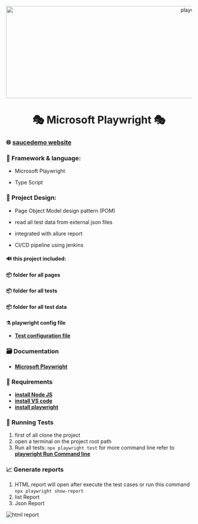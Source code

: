 <div align="center">
 <img  src="https://github.com/user-attachments/assets/ab5d50ff-1ffc-4cde-a11c-982edb2387ea" alt="playwright" width="1000" height="250" />

 
# 🎭 Microsoft Playwright 🎭
</div>

 ###  🌐 **[saucedemo website](https://www.saucedemo.com/)**


 ### 📝 Framework & language:

 * Microsoft Playwright
 
 * Type Script
 
 ### 🎨 Project Design:

 *  Page Object Model design pattern (POM)
 
 *  read all test data from external json files

 *  integrated with allure report

 *  CI/CD pipeline using jenkins
 
 
#### 🔊 this project included:

#### 📦️ folder for all pages

#### 📦️ folder for all tests

#### 📦️ folder for all test data

 
#### ⚗️ playwright config file
* **[Test configuration file](https://playwright.dev/docs/test-configuration)**

 
 ### 🗃️ Documentation
* **[Microsoft Playwright](https://playwright.dev/docs/intro)**
 
 ### 🚧 Requirements

* **[install Node JS](https://nodejs.org/en/download/package-manager)**
* **[install VS code](https://code.visualstudio.com/download)**
* **[install playwright](https://playwright.dev/docs/getting-started-vscode)**


 ### 🚀 Running Tests 
1. first of all clone the project
2. open a terminal on the project root path
3. Run all tests:
`npx playwright test` for more command line refer to **[playwright Run Command line](https://playwright.dev/docs/test-cli)**

 ### 📈 Generate reports
1. HTML report will open after execute the test cases or run this command `npx playwright show-report`
2. list Report
3. Json Report

![html report](https://i.imgur.com/aYktErq.png)

